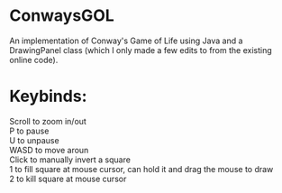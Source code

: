 # ConwaysGOL
An implementation of Conway's Game of Life using Java and a DrawingPanel class (which I only made a few edits to from the existing online code).

# Keybinds:

Scroll to zoom in/out<br />
P to pause<br />
U to unpause<br />
WASD to move aroun<br />
Click to manually invert a square<br />
1 to fill square at mouse cursor, can hold it and drag the mouse to draw<br />
2 to kill square at mouse cursor<br />
